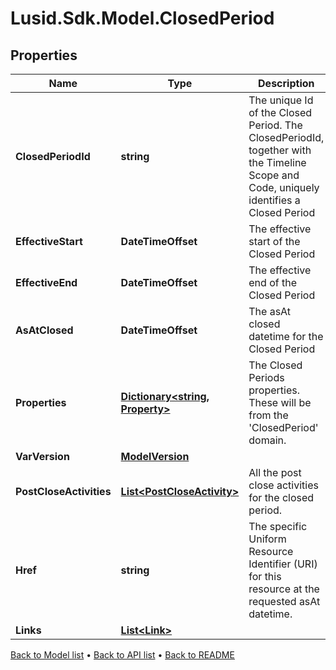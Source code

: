 # Lusid.Sdk.Model.ClosedPeriod

## Properties

Name | Type | Description | Notes
------------ | ------------- | ------------- | -------------
**ClosedPeriodId** | **string** | The unique Id of the Closed Period. The ClosedPeriodId, together with the Timeline Scope and Code, uniquely identifies a Closed Period | [optional] 
**EffectiveStart** | **DateTimeOffset** | The effective start of the Closed Period | [optional] 
**EffectiveEnd** | **DateTimeOffset** | The effective end of the Closed Period | [optional] 
**AsAtClosed** | **DateTimeOffset** | The asAt closed datetime for the Closed Period | [optional] 
**Properties** | [**Dictionary&lt;string, Property&gt;**](Property.md) | The Closed Periods properties. These will be from the &#39;ClosedPeriod&#39; domain. | [optional] 
**VarVersion** | [**ModelVersion**](ModelVersion.md) |  | [optional] 
**PostCloseActivities** | [**List&lt;PostCloseActivity&gt;**](PostCloseActivity.md) | All the post close activities for the closed period. | [optional] 
**Href** | **string** | The specific Uniform Resource Identifier (URI) for this resource at the requested asAt datetime. | [optional] 
**Links** | [**List&lt;Link&gt;**](Link.md) |  | [optional] 

[Back to Model list](../README.md#documentation-for-models) &#8226; [Back to API list](../README.md#documentation-for-api-endpoints) &#8226; [Back to README](../README.md)

